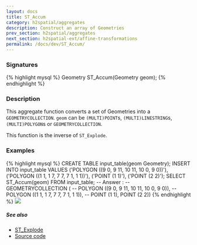 ```yaml
---
layout: docs
title: ST_Accum
category: h2spatial/aggregates
description: Construct an array of Geometries
prev_section: h2spatial/aggregates
next_section: h2spatial-ext/affine-transformations
permalink: /docs/dev/ST_Accum/
---
```


### Signatures

{% highlight mysql %}
Geometry ST_Accum(Geometry geom);
{% endhighlight %}

### Description

This aggregate function converts a set of Geometries into a `GEOMETRYCOLLECTION`.
`geom` can be `(MULTI)POINT`s, `(MULTI)LINESTRING`s, `(MULTI)POLYGON`s or `GEOMETRYCOLLECTION`.

This function is the inverse of `ST_Explode`.

### Examples

{% highlight mysql %}
CREATE TABLE input_table(geom Geometry);
INSERT INTO input_table VALUES
    ('POLYGON ((9 0, 9 11, 10 11, 10 0, 9 0))'),
    ('POLYGON ((1 1, 1 7, 7 7, 7 1, 1 1))'),
    ('POINT (1 1)'),
    ('POINT (2 2)');
SELECT ST_Accum(geom) FROM input_table;
-- Answer : 
--  GEOMETRYCOLLECTION (
--   POLYGON ((9 0, 9 11, 10 11, 10 0, 9 0)), 
--   POLYGON ((1 1, 1 7, 7 7, 7 1, 1 1)), 
--   POINT (1 1), POINT (2 2))
{% endhighlight %}
<img class="displayed" src="../ST_Accum.png"/>

##### See also

* <a href="www.h2gis.org/docs/dev/ST_Explod" target="_blank">ST_Explode</a>
* <a href="https://github.com/irstv/H2GIS/blob/master/h2spatial/src/main/java/org/h2gis/h2spatial/internal/function/spatial/aggregate/ST_Accum.java" target="_blank">Source code</a>
